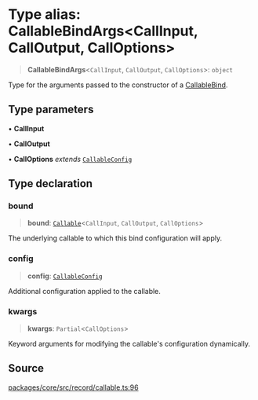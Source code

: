 # Type alias: CallableBindArgs\<CallInput, CallOutput, CallOptions\>

> **CallableBindArgs**\<`CallInput`, `CallOutput`, `CallOptions`\>: `object`

Type for the arguments passed to the constructor of a [CallableBind](../classes/CallableBind.md).

## Type parameters

• **CallInput**

• **CallOutput**

• **CallOptions** *extends* [`CallableConfig`](CallableConfig.md)

## Type declaration

### bound

> **bound**: [`Callable`](../classes/Callable.md)\<`CallInput`, `CallOutput`, `CallOptions`\>

The underlying callable to which this bind configuration will apply.

### config

> **config**: [`CallableConfig`](CallableConfig.md)

Additional configuration applied to the callable.

### kwargs

> **kwargs**: `Partial`\<`CallOptions`\>

Keyword arguments for modifying the callable's configuration dynamically.

## Source

[packages/core/src/record/callable.ts:96](https://github.com/VictorS67/encre/blob/c09849eb59af073bf23be826a912f2ba4f635f93/packages/core/src/record/callable.ts#L96)
